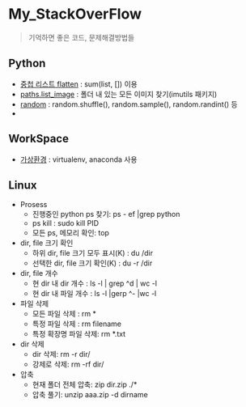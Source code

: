 # My_StackOverFlow

> 기억하면 좋은 코드, 문제해결방법들 
>
## Python
- [중첩 리스트 flatten](https://github.com/shiney5213/My_StackOverFlow/blob/master/1.%20python-list_flatten.ipynb) :  sum(list, [])  이용
- [paths.list_image](https://github.com/shiney5213/My_StackOverFlow/blob/master/2.%20python-fine_imga_in_dir.ipynb) : 폴더 내 있는 모든 이미지 찾기(imutils 패키지)
- [random](https://github.com/shiney5213/My_StackOverFlow/blob/master/3.%20python-list_random_shuffle_.ipynb) : random.shuffle(), random.sample(), random.randint() 등
- 



## WorkSpace
- [가상환경](https://github.com/shiney5213/My_StackOverFlow/blob/master/WorkSpace/1.%20virtualenv.md) : virtualenv, anaconda 사용



## Linux
- Prosess
	- 진행중인 python ps 찾기: ps - ef |grep python
	- ps  kill : sudo kill PID
	- 모든 ps, 메모리 확인: top
- dir, file 크기 확인
	- 하위 dir, file 크기 모두 표시(K) : du /dir
	- 선택한 dir, file 크기 확인(K) : du -r /dir
- dir, file 개수
	- 현 dir 내 dir 개수 : ls -l | grep ^d | wc -l
	- 현 dir 내 파일 개수 : ls -l |gerp ^- |wc -l 
- 파일 삭제
	- 모든 파일 삭제 : rm \*
	- 특정 파일 삭제 :  rm filename
	- 특정 확장명 파일 삭제: rm \*.txt
- dir 삭제
	- dir 삭제: rm -r dir/
	- 강제로 삭제: rm -rf dir/
- 압축
	- 현재 폴더 전체 압축: zip dir.zip ./\*
	- 압축 풀기: unzip aaa.zip -d dirname

